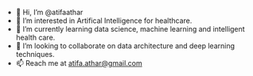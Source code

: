 - 👋 Hi, I’m @atifaathar
- 👀 I’m interested in Artifical Intelligence for healthcare.
- 🌱 I’m currently learning data science, machine learning and intelligent health care.
- 💞️ I’m looking to collaborate on data architecture and deep learning techniques.
- 📫 Reach me at atifa.athar@gmail.com

<!---
atifaathar/atifaathar is a ✨ special ✨ repository because its `README.md` (this file) appears on your GitHub profile.
You can click the Preview link to take a look at your changes.
--->
